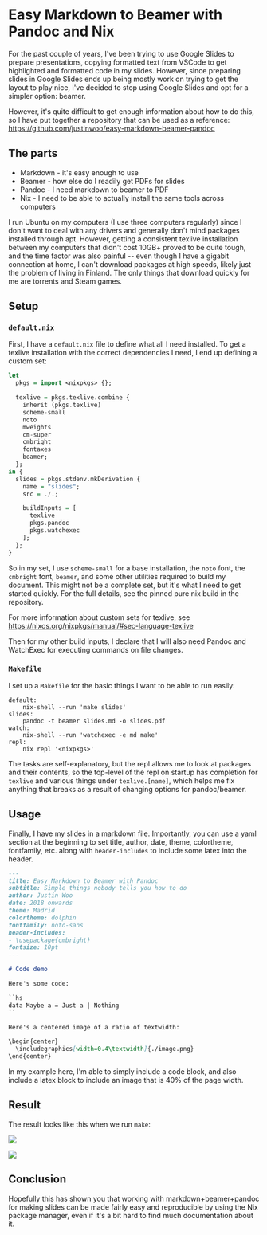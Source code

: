 # Easy Markdown to Beamer with Pandoc and Nix

For the past couple of years, I've been trying to use Google Slides to prepare presentations, copying formatted text from VSCode to get highlighted and formatted code in my slides. However, since preparing slides in Google Slides ends up being mostly work on trying to get the layout to play nice, I've decided to stop using Google Slides and opt for a simpler option: beamer.

However, it's quite difficult to get enough information about how to do this, so I have put together a repository that can be used as a reference: <https://github.com/justinwoo/easy-markdown-beamer-pandoc>

## The parts

* Markdown - it's easy enough to use
* Beamer - how else do I readily get PDFs for slides
* Pandoc - I need markdown to beamer to PDF
* Nix - I need to be able to actually install the same tools across computers

I run Ubuntu on my computers (I use three computers regularly) since I don't want to deal with any drivers and generally don't mind packages installed through apt. However, getting a consistent texlive installation between my computers that didn't cost 10GB+ proved to be quite tough, and the time factor was also painful -- even though I have a gigabit connection at home, I can't download packages at high speeds, likely just the problem of living in Finland. The only things that download quickly for me are torrents and Steam games.

## Setup

### `default.nix`

First, I have a `default.nix` file to define what all I need installed. To get a texlive installation with the correct dependencies I need, I end up defining a custom set:

```hs
let
  pkgs = import <nixpkgs> {};

  texlive = pkgs.texlive.combine {
    inherit (pkgs.texlive)
    scheme-small
    noto
    mweights
    cm-super
    cmbright
    fontaxes
    beamer;
  };
in {
  slides = pkgs.stdenv.mkDerivation {
    name = "slides";
    src = ./.;

    buildInputs = [
      texlive
      pkgs.pandoc
      pkgs.watchexec
    ];
  };
}
```

So in my set, I use `scheme-small` for a base installation, the `noto` font, the `cmbright` font, `beamer`, and some other utilities required to build my document. This might not be a complete set, but it's what I need to get started quickly. For the full details, see the pinned pure nix build in the repository.

For more information about custom sets for texlive, see <https://nixos.org/nixpkgs/manual/#sec-language-texlive>

Then for my other build inputs, I declare that I will also need Pandoc and WatchExec for executing commands on file changes.

### `Makefile`

I set up a `Makefile` for the basic things I want to be able to run easily:

```
default:
	nix-shell --run 'make slides'
slides:
	pandoc -t beamer slides.md -o slides.pdf
watch:
	nix-shell --run 'watchexec -e md make'
repl:
	nix repl '<nixpkgs>'
```

The tasks are self-explanatory, but the repl allows me to look at packages and their contents, so the top-level of the repl on startup has completion for `texlive` and various things under `texlive.[name]`, which helps me fix anything that breaks as a result of changing options for pandoc/beamer.

## Usage

Finally, I have my slides in a markdown file. Importantly, you can use a yaml section at the beginning to set title, author, date, theme, colortheme, fontfamily, etc. along with `header-includes` to include some latex into the header.

```md
---
title: Easy Markdown to Beamer with Pandoc
subtitle: Simple things nobody tells you how to do
author: Justin Woo
date: 2018 onwards
theme: Madrid
colortheme: dolphin
fontfamily: noto-sans
header-includes:
- \usepackage{cmbright}
fontsize: 10pt
---

# Code demo

Here's some code:

``hs
data Maybe a = Just a | Nothing
``

Here's a centered image of a ratio of textwidth:

\begin{center}
  \includegraphics[width=0.4\textwidth]{./image.png}
\end{center}
```

In my example here, I'm able to simply include a code block, and also include a latex block to include an image that is 40% of the page width.

## Result

The result looks like this when we run `make`:

![](https://raw.githubusercontent.com/justinwoo/easy-markdown-beamer-pandoc/master/preview-0.png)

![](https://raw.githubusercontent.com/justinwoo/easy-markdown-beamer-pandoc/master/preview-1.png)

## Conclusion

Hopefully this has shown you that working with markdown+beamer+pandoc for making slides can be made fairly easy and reproducible by using the Nix package manager, even if it's a bit hard to find much documentation about it.
